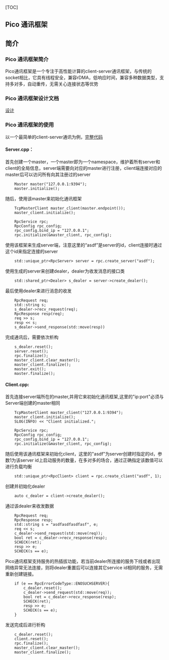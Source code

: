 [TOC]

## Pico 通讯框架

## 简介

### Pico 通讯框架简介

Pico通讯框架是一个专注于高性能计算的client-server通讯框架，与传统的socket相比，它具有线程安全，兼容rDMA，低响应时间，兼容多种数据类型，支持多对多，自动重传，无需关心连接状态等优势

### Pico 通讯框架设计文档

[设计](Design.md)

### Pico 通讯框架的使用

以一个最简单的client-server通讯为例，[完整代码](../test/rpc_test.cpp)

#### Server.cpp：

首先创建一个master，一个master即为一个namespace，维护着所有server和client的全局信息，server端需要向对应的master进行注册，client端连接对应的master后可以访问所有向其注册过的server

```
    Master master("127.0.0.1:9394");
    master.initialize();
```

随后，使用该master来初始化通讯框架

```
    TcpMasterClient master_client(master.endpoint());
    master_client.initialize();

    RpcService rpc;
    RpcConfig rpc_config;
    rpc_config.bind_ip = "127.0.0.1";
    rpc.initialize(&master_client, rpc_config);
```

使用该框架来生成server端，注意这里的“asdf”是server的id，client连接时通过这个id来指定连接的server

```
    std::unique_ptr<RpcServer> server = rpc.create_server("asdf");
```

使用生成的server来创建dealer，dealer为收发消息的接口类

```
    std::shared_ptr<Dealer> s_dealer = server->create_dealer();
```

最后使用dealer来进行消息的收发

```
    RpcRequest req;
    std::string s;
    s_dealer->recv_request(req);
    RpcResponse resp(req);
    req >> s;
    resp << s;
    s_dealer->send_response(std::move(resp))
```

完成通讯后，需要依次析构

```
    s_dealer.reset();
    server.reset();
    rpc.finalize();
    master_client.clear_master();
    master_client.finalize();
    master.exit();
    master.finalize();
```

#### Client.cpp:

首先连接server端所在的master,并用它来初始化通讯框架,这里的"ip:port"必须与Server端创建的master相同

```
    TcpMasterClient master_client("127.0.0.1:9394");
    master_client.initialize();
    SLOG(INFO) << "Client initialized.";

    RpcService rpc;
    RpcConfig rpc_config;
    rpc_config.bind_ip = "127.0.0.1";
    rpc.initialize(&master_client, rpc_config);
```

随后使用该通讯框架来初始化client，这里的"asdf"为server创建时指定的id，参数1为该server id上启动服务的数量，在多对多的场合，通过正确指定该数值可以进行负载均衡

```
    std::unique_ptr<RpcClient> client = rpc.create_client("asdf", 1);
```

创建并初始化dealer

```
    auto c_dealer = client->create_dealer();
```

通过该dealer来收发数据

```
    RpcRequest req;
    RpcResponse resp;
    std::string s = "asdfasdfasdfasf", e;
    req << s;
    c_dealer->send_request(std::move(req));
    bool ret = c_dealer->recv_response(resp);
    SCHECK(ret);
    resp >> e;
    SCHECK(s == e);
```

Pico通讯框架支持服务的热插拔功能，若当前dealer所连接的服务下线或者出现网络异常无法连接，则将dealer重置后可以连接其它service id相同的服务，无需重新创建链接。

```
    if (e == RpcErrorCodeType::ENOSUCHSERVER){
        c_dealer.reset();
        c_dealer->send_request(std::move(req));
        bool ret = c_dealer->recv_response(resp);
        SCHECK(ret);
        resp >> e;
        SCHECK(s == e);
    }
```

发送完成后进行析构

```
    c_dealer.reset();
    client.reset();
    rpc.finalize();
    master_client.clear_master();
    master_client.finalize();
```